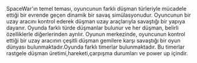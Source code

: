 SpaceWar'ın temel teması, oyuncunun farklı düşman türleriyle mücadele ettiği bir evrende geçen dinamik bir savaş simülasyonudur.
Oyuncunun bir uzay aracını kontrol ederek düşman uzay araçlarıyla savaştığı bir yapıya dayanır. 
Oyunda farklı türde düşmanlar bulunur ve her düşman, belirli özelliklerle diğerlerinden ayrılır.
Oyunun merkezinde, oyuncunun kontrol ettiği bir uzay aracının çeşitli düşman gemilere karşı savaştığı bir oyun dünyası bulunmaktadır.Oyunda farklı timerlar bulunmaktadır.
Bu timerlar rastgele düşman üretimi,hareketi,çarpışma durumları ve power up içindir.


